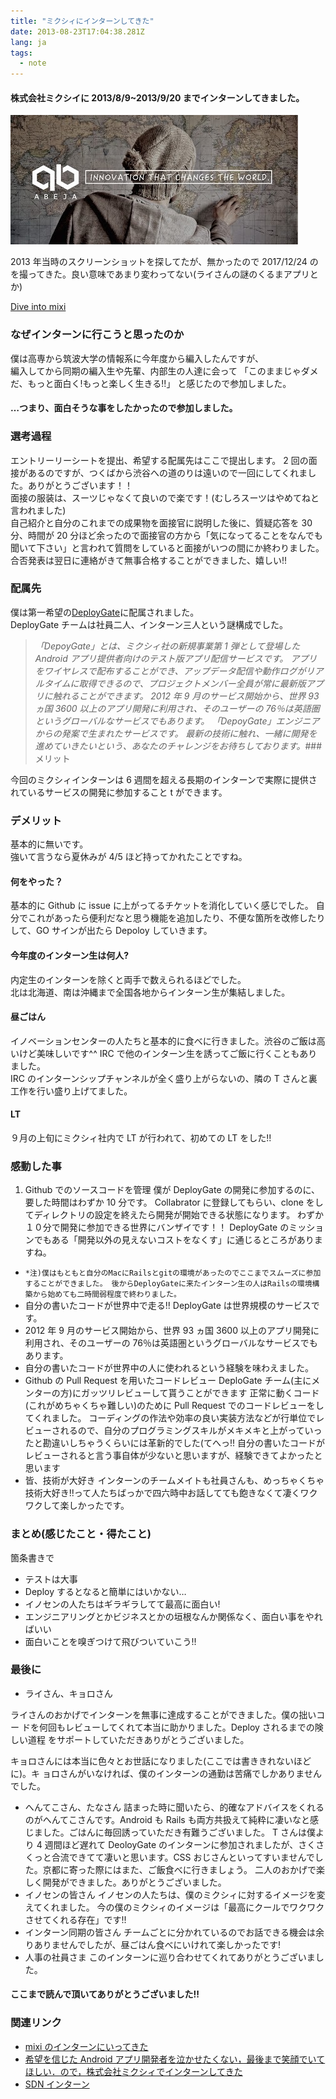 ```yaml
---
title: "ミクシィにインターンしてきた"
date: 2013-08-23T17:04:38.281Z
lang: ja
tags:
  - note
---
```


#### 株式会社ミクシイに 2013/8/9~2013/9/20 までインターンしてきました。

![image](/posts/2013-08-23/images/1.png)

2013 年当時のスクリーンショットを探してたが、無かったので 2017/12/24 のを撮ってきた。良い意味であまり変わってない(ライさんの謎のくるまアプリとか)

[Dive into mixi](https://mixi.co.jp/)

### なぜインターンに行こうと思ったのか

僕は高専から筑波大学の情報系に今年度から編入したんですが、  
編入してから同期の編入生や先輩、内部生の人達に会って 「このままじゃダメだ、もっと面白く!もっと楽しく生きる!!」 と感じたので参加しました。

#### …つまり、面白そうな事をしたかったので参加しました。

### 選考過程

エントリーリーシートを提出、希望する配属先はここで提出します。 2 回の面接があるのですが、つくばから渋谷への道のりは遠いので一回にしてくれました。ありがとうございます！！  
面接の服装は、スーツじゃなくて良いので楽です！(むしろスーツはやめてねと言われました)  
自己紹介と自分のこれまでの成果物を面接官に説明した後に、質疑応答を 30 分、時間が 20 分ほど余ったので面接官の方から「気になってることをなんでも聞いて下さい」と言われて質問をしていると面接がいつの間にか終わりました。  
合否発表は翌日に連絡がきて無事合格することができました、嬉しい!!

### 配属先

僕は第一希望の[DeployGate](https://deploygate.com/)に配属されました。  
DeployGate チームは社員二人、インターン三人という謎構成でした。

> _「DepoyGate」とは、ミクシィ社の新規事業第 1 弾として登場した Android アプリ提供者向けのテスト版アプリ配信サービスです。 アプリをワイヤレスで配布することができ、アップデータ配信や動作ログがリアルタイムに取得できるので、プロジェクトメンバー全員が常に最新版アプリに触れることができます。 2012 年 9 月のサービス開始から、世界 93 ヵ国 3600 以上のアプリ開発に利用され、そのユーザーの 76％は英語圏というグローバルなサービスでもあります。 「DepoyGate」エンジニアからの発案で生まれたサービスです。 最新の技術に触れ、一緒に開発を進めていきたいという、あなたのチャレンジをお待ちしております。_### メリット

今回のミクシィインターンは 6 週間を超える長期のインターンで実際に提供されているサービスの開発に参加すること t ができます。

### デメリット

基本的に無いです。  
強いて言うなら夏休みが 4/5 ほど持ってかれたことですね。

#### 何をやった？

基本的に Github に issue に上がってるチケットを消化していく感じでした。 自分でこれがあったら便利だなと思う機能を追加したり、不便な箇所を改修したりして、GO サインが出たら Depoloy していきます。

#### 今年度のインターン生は何人?

内定生のインターンを除くと両手で数えられるほどでした。  
北は北海道、南は沖縄まで全国各地からインターン生が集結しました。

#### 昼ごはん

イノベーションセンターの人たちと基本的に食べに行きました。渋谷のご飯は高いけど美味しいです^^ IRC で他のインターン生を誘ってご飯に行くこともありました。  
IRC のインターンシップチャンネルが全く盛り上がらないの、隣の T さんと裏工作を行い盛り上げてました。

#### LT

９月の上旬にミクシィ社内で LT が行われて、初めての LT をした!!

### 感動した事

1.  Github でのソースコードを管理
    僕が DeployGate の開発に参加するのに、要した時間はわずか 10 分です。
    Collabrator に登録してもらい、clone をしてディレクトリの設定を終えたら開発が開始できる状態になります。
    わずか１０分で開発に参加できる世界にバンザイです！！
    DeployGate のミッションでもある「開発以外の見えないコストをなくす」に通じるところがありますね。

- `*注)僕はもともと自分のMacにRailsとgitの環境があったのでここまでスムーズに参加することができました。 後からDeployGateに来たインターン生の人はRailsの環境構築から始めても二時間弱程度で終わりました。`
- 自分の書いたコードが世界中で走る!!
  DeployGate は世界規模のサービスです。
- 2012 年 9 月のサービス開始から、世界 93 ヵ国 3600 以上のアプリ開発に利用され、そのユーザーの 76％は英語圏というグローバルなサービスでもあります。
- 自分の書いたコードが世界中の人に使われるという経験を味わえました。
- Github の Pull Request を用いたコードレビュー
  DeploGate チーム(主にメンターの方)にガッツリレビューして貰うことができます
  正常に動くコード(これがめちゃくちゃ難しい)のために Pull Request でのコードレビューをしてくれました。
  コーディングの作法や効率の良い実装方法などが行単位でレビューされるので、自分のプログラミングスキルがメキメキと上がっていったと勘違いしちゃうくらいには革新的でした(てへっ!!
  自分の書いたコードがレビューされると言う事自体が少ないと思いますが、経験できてよかったと思います
- 皆、技術が大好き
  インターンのチームメイトも社員さんも、めっちゃくちゃ技術大好き!!って人たちばっかで四六時中お話してても飽きなくて凄くワクワクして楽しかったです。

### まとめ(感じたこと・得たこと)

箇条書きで

- テストは大事
- Deploy するとなると簡単にはいかない…
- イノセンの人たちはギラギラしてて最高に面白い!
- エンジニアリングとかビジネスとかの垣根なんか関係なく、面白い事をやればいい
- 面白いことを嗅ぎつけて飛びついていこう!!

### 最後に

- ライさん、キョロさん

ライさんのおかげでインターンを無事に達成することができました。僕の拙いコー ドを何回もレビューしてくれて本当に助かりました。Deploy されるまでの険しい道程 をサポートしていただきありがとうございました。

キョロさんには本当に色々とお世話になりました(ここでは書ききれないほどに)。キ ョロさんがいなければ、僕のインターンの通勤は苦痛でしかありませんでした。

- へんてこさん、たなさん
  詰まった時に聞いたら、的確なアドバイスをくれるのがへんてこさんです。Android も Rails も両方共扱えて純粋に凄いなと感じました。ごはんに毎回誘っていただき有難うございました。
  T さんは僕より 4 週間ほど遅れて DeoloyGate のインターンに参加されましたが、さくさくっと合流できてて凄いと思います。CSS おじさんといってすいませんでした。京都に寄った際にはまた、ご飯食べに行きましょう。
  二人のおかげで楽しく開発ができました。ありがとうございました。
- イノセンの皆さん
  イノセンの人たちは、僕のミクシィに対するイメージを変えてくれました。
  今の僕のミクシィのイメージは「最高にクールでワクワクさせてくれる存在」です!!
- インターン同期の皆さん
  チームごとに分かれているのでお話できる機会は余りありませんでしたが、昼ごはん食べにいけれて楽しかったです!
- 人事の社員さま
  このインターンに巡り合わせてくれてありがとうございました。

#### ここまで読んで頂いてありがとうございました!!

### 関連リンク

- [mixi のインターンにいってきた](http://toshitanian.hatenablog.com/entry/2013/09/30/210038)
- [希望を信じた Android アプリ開発者を泣かせたくない，最後まで笑顔でいてほしい．ので，株式会社ミクシィでインターンしてきた](http://parochially.hatenablog.com/entry/2013/10/19/211546)
- [SDN インターン](http://alpha.mixi.co.jp/entry/2013/11918/)
